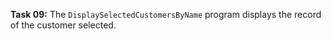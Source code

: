 **Task 09:**  The `DisplaySelectedCustomersByName` program displays the record of the customer selected. 